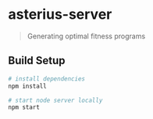 # asterius-server
> Generating optimal fitness programs

## Build Setup

``` bash
# install dependencies
npm install

# start node server locally
npm start
